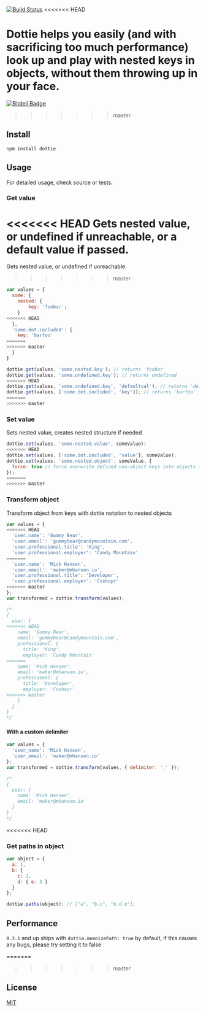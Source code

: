 [![Build Status](https://travis-ci.org/mickhansen/dottie.js.png)](https://travis-ci.org/mickhansen/dottie.js.png)
<<<<<<< HEAD

Dottie helps you easily (and with sacrificing too much performance) look up and play with nested keys in objects, without them throwing up in your face.
=======
[![Bitdeli Badge](https://d2weczhvl823v0.cloudfront.net/mickhansen/dottie.js/trend.png)](https://bitdeli.com/free "Bitdeli Badge")
>>>>>>> master

## Install
    npm install dottie

## Usage
For detailed usage, check source or tests.

### Get value
<<<<<<< HEAD
Gets nested value, or undefined if unreachable, or a default value if passed.
=======
Gets nested value, or undefined if unreachable.
>>>>>>> master

```js
var values = {
  some: {
    nested: {
        key: 'foobar';
    }
<<<<<<< HEAD
  },
  'some.dot.included': {
    key: 'barfoo'
=======
>>>>>>> master
  }
}

dottie.get(values, 'some.nested.key'); // returns 'foobar'
dottie.get(values, 'some.undefined.key'); // returns undefined
<<<<<<< HEAD
dottie.get(values, 'some.undefined.key', 'defaultval'); // returns 'defaultval'
dottie.get(values, ['some.dot.included', 'key']); // returns 'barfoo'
=======
>>>>>>> master
```

### Set value
Sets nested value, creates nested structure if needed

```js
dottie.set(values, 'some.nested.value', someValue);
<<<<<<< HEAD
dottie.set(values, ['some.dot.included', 'value'], someValue);
dottie.set(values, 'some.nested.object', someValue, {
  force: true // force overwrite defined non-object keys into objects if needed
});
=======
>>>>>>> master
```

### Transform object
Transform object from keys with dottie notation to nested objects

```js
var values = {
<<<<<<< HEAD
  'user.name': 'Gummy Bear',
  'user.email': 'gummybear@candymountain.com',
  'user.professional.title': 'King',
  'user.professional.employer': 'Candy Mountain'
=======
  'user.name': 'Mick Hansen',
  'user.email': 'maker@mhansen.io',
  'user.professional.title': 'Developer',
  'user.professional.employer': 'Coshopr'
>>>>>>> master
};
var transformed = dottie.transform(values);

/*
{
  user: {
<<<<<<< HEAD
    name: 'Gummy Bear',
    email: 'gummybear@candymountain.com',
    professional: {
      title: 'King',
      employer: 'Candy Mountain'
=======
    name: 'Mick Hansen',
    email: 'maker@mhansen.io',
    professional: {
      title: 'Developer',
      employer: 'Coshopr'
>>>>>>> master
    }
  }
}
*/
```

#### With a custom delimiter

```js
var values = {
  'user_name': 'Mick Hansen',
  'user_email': 'maker@mhansen.io'
};
var transformed = dottie.transform(values, { delimiter: '_' });

/*
{
  user: {
    name: 'Mick Hansen',
    email: 'maker@mhansen.io'
  }
}
*/
```

<<<<<<< HEAD
### Get paths in object
```js
var object = {
  a: 1,
  b: {
    c: 2,
    d: { e: 3 }
  }
};

dottie.paths(object); // ["a", "b.c", "b.d.e"];
```

## Performance

`0.3.1` and up ships with `dottie.memoizePath: true` by default, if this causes any bugs, please try setting it to false

=======
>>>>>>> master
## License

[MIT](https://github.com/mickhansen/dottie.js/blob/master/LICENSE)
